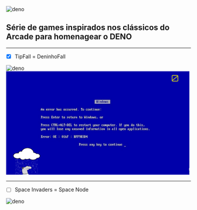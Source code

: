 <img src="https://deno.land/logo.svg" alt="deno" width="150"/>
  
## Série de games inspirados nos clássicos do Arcade para homenagear o DENO 

___

- [x] TipFall = DeninhoFall
  
<img src="https://upload.wikimedia.org/wikipedia/pt/7/77/Pitfall%21_no_Atari_2600.png" alt="deno" width="500"/>
  

<img src="assets/gifs/deninhoFall.gif" alt="deninhoFall" width="500"/>

___
- [ ] Space Invaders = Space Node
  
<img src="https://upload.wikimedia.org/wikipedia/commons/8/80/Space_Invaders_style.png" alt="deno" width="500"/>